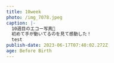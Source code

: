 ```yaml
---
title: 10week
photo: /img_7078.jpeg
caption: |-
  10週目のエコー写真👼
  初めて手が動いてるのを見て感動した！
  test
publish-date: 2023-06-17T07:40:02.272Z
age: Before Birth
---
```

